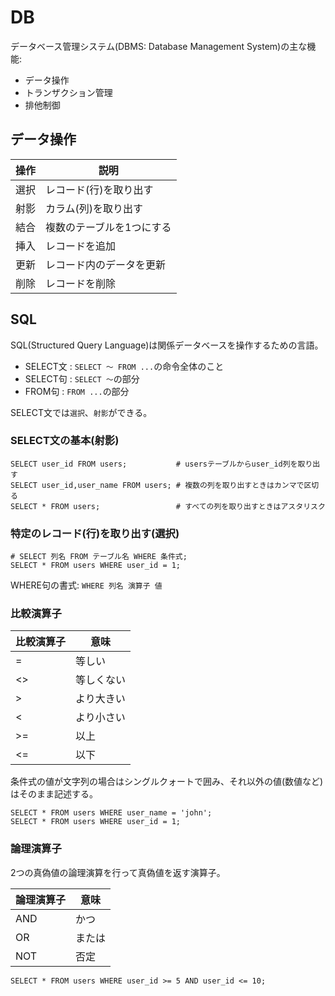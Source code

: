 # DB

データベース管理システム(DBMS: Database Management System)の主な機能:

- データ操作
- トランザクション管理
- 排他制御

## データ操作

| 操作 | 説明                      |
|------|---------------------------|
| 選択 | レコード(行)を取り出す    |
| 射影 | カラム(列)を取り出す      |
| 結合 | 複数のテーブルを1つにする |
| 挿入 | レコードを追加            |
| 更新 | レコード内のデータを更新  |
| 削除 | レコードを削除            |

## SQL

SQL(Structured Query Language)は関係データベースを操作するための言語。

- SELECT文 : `SELECT ～ FROM ...`の命令全体のこと
- SELECT句 : `SELECT ～`の部分
- FROM句 : `FROM ...`の部分

SELECT文では`選択`、`射影`ができる。

### SELECT文の基本(射影)

```
SELECT user_id FROM users;           # usersテーブルからuser_id列を取り出す
SELECT user_id,user_name FROM users; # 複数の列を取り出すときはカンマで区切る
SELECT * FROM users;                 # すべての列を取り出すときはアスタリスク
```

### 特定のレコード(行)を取り出す(選択)

```
# SELECT 列名 FROM テーブル名 WHERE 条件式;
SELECT * FROM users WHERE user_id = 1;
```

WHERE句の書式: `WHERE 列名 演算子 値`

### 比較演算子

| 比較演算子 | 意味       |
|------------|------------|
| =          | 等しい     |
| <>         | 等しくない |
| >          | より大きい |
| <          | より小さい |
| >=         | 以上       |
| <=         | 以下       |

条件式の値が文字列の場合はシングルクォートで囲み、それ以外の値(数値など)はそのまま記述する。

```
SELECT * FROM users WHERE user_name = 'john';
SELECT * FROM users WHERE user_id = 1;
```

### 論理演算子

2つの真偽値の論理演算を行って真偽値を返す演算子。

| 論理演算子 | 意味   |
|------------|--------|
| AND        | かつ   |
| OR         | または |
| NOT        | 否定   |

```
SELECT * FROM users WHERE user_id >= 5 AND user_id <= 10;
```

